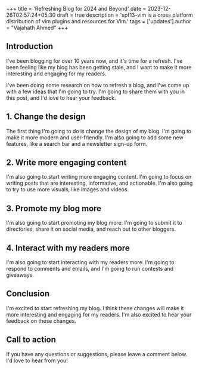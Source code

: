 +++
title = 'Refreshing Blog for 2024 and Beyond'
date = 2023-12-26T02:57:24+05:30
draft = true
description = 'spf13-vim is a cross platform distribution of vim plugins and resources for Vim.'
tags = ['updates']
author = "Vajahath Ahmed"
+++

## Introduction

I've been blogging for over 10 years now, and it's time for a refresh. I've been feeling like my blog has been getting stale, and I want to make it more interesting and engaging for my readers.

I've been doing some research on how to refresh a blog, and I've come up with a few ideas that I'm going to try. I'm going to share them with you in this post, and I'd love to hear your feedback.

## 1. Change the design

The first thing I'm going to do is change the design of my blog. I'm going to make it more modern and user-friendly. I'm also going to add some new features, like a search bar and a newsletter sign-up form.

## 2. Write more engaging content

I'm also going to start writing more engaging content. I'm going to focus on writing posts that are interesting, informative, and actionable. I'm also going to try to use more visuals, like images and videos.

## 3. Promote my blog more

I'm also going to start promoting my blog more. I'm going to submit it to directories, share it on social media, and reach out to other bloggers.

## 4. Interact with my readers more

I'm also going to start interacting with my readers more. I'm going to respond to comments and emails, and I'm going to run contests and giveaways.

## Conclusion

I'm excited to start refreshing my blog. I think these changes will make it more interesting and engaging for my readers. I'm also excited to hear your feedback on these changes.

## Call to action

If you have any questions or suggestions, please leave a comment below. I'd love to hear from you!